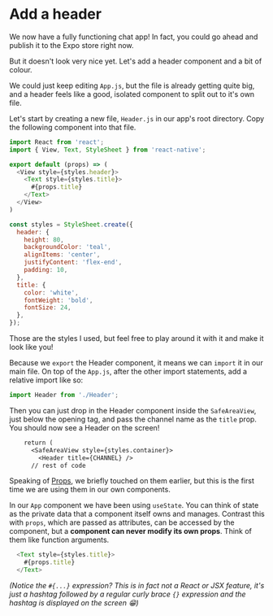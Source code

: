# Add a header

We now have a fully functioning chat app! In fact, you could go ahead and publish it to the Expo store right now.

But it doesn't look very nice yet. Let's add a header component and a bit of colour.

We could just keep editing `App.js`, but the file is already getting quite big, and a header feels like a good, isolated component to split out to it's own file.

Let's start by creating a new file, `Header.js` in our app's root directory. Copy the following component into that file.
```js
import React from 'react';
import { View, Text, StyleSheet } from 'react-native';

export default (props) => (
  <View style={styles.header}>
    <Text style={styles.title}>
      #{props.title}
    </Text>
  </View>
)

const styles = StyleSheet.create({
  header: {
    height: 80,
    backgroundColor: 'teal',
    alignItems: 'center',
    justifyContent: 'flex-end',
    padding: 10,
  },
  title: {
    color: 'white',
    fontWeight: 'bold',
    fontSize: 24,
  },
});
```

Those are the styles I used, but feel free to play around it with it and make it look like you!

Because we `export` the Header component, it means we can `import` it in our main file. On top of the `App.js`, after the other import statements, add a relative import like so:

```js
import Header from './Header';
```

Then you can just drop in the Header component inside the `SafeAreaView`, just below the opening tag, and pass the channel name as the `title` prop. You should now see a Header on the screen!
```diff
    return (
      <SafeAreaView style={styles.container}>
        <Header title={CHANNEL} />
      // rest of code
```

Speaking of [Props](https://facebook.github.io/react-native/docs/props.html), we briefly touched on them earlier, but this is the first time we are using them in our own components.

In our `App` component we have been using `useState`. You can think of state as the private data that a component itself owns and manages. Contrast this with `props`, which are passed as attributes, can be accessed by the component, but a **component can never modify its own props**. Think of them like function arguments.

```js
  <Text style={styles.title}>
    #{props.title}
  </Text>
```

_(Notice the `#{...}` expression? This is in fact not a React or JSX feature, it's just a hashtag followed by a regular curly brace `{}` expression and the hashtag is displayed on the screen 😁)_
